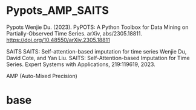 # Pypots_AMP_SAITS

Pypots
Wenjie Du. (2023). PyPOTS: A Python Toolbox for Data Mining on Partially-Observed Time Series.
arXiv, abs/2305.18811. https://doi.org/10.48550/arXiv.2305.18811

SAITS
SAITS: Self-attention-based imputation for time series
Wenjie Du, David Cote, and Yan Liu. SAITS: Self-Attention-based Imputation for Time Series. 
Expert Systems with Applications, 219:119619, 2023.

AMP (Auto-Mixed Precision)

# base
